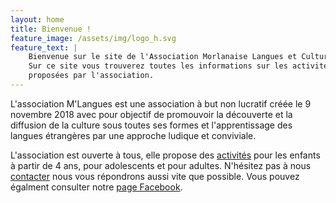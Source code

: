 ```yaml
---
layout: home
title: Bienvenue !
feature_image: /assets/img/logo_h.svg
feature_text: |
    Bienvenue sur le site de l'Association Morlanaise Langues et Culture (M'Langues).
    Sur ce site vous trouverez toutes les informations sur les activités
    proposées par l'association.
---
```


L'association M'Langues est une association à
but non lucratif créée le 9 novembre 2018 avec pour objectif de promouvoir la
découverte et la diffusion de la culture sous toutes ses formes et l'apprentissage
des langues étrangères par une approche ludique et conviviale.

L'association est ouverte à tous, elle propose des [activités](/activites/)
pour les enfants à partir de 4 ans, pour adolescents et pour adultes.
N'hésitez pas à nous [contacter](/contact/) nous vous répondrons aussi vite que
possible. Vous pouvez égalment consulter notre
[page Facebook](https://www.facebook.com/MLangues/).
